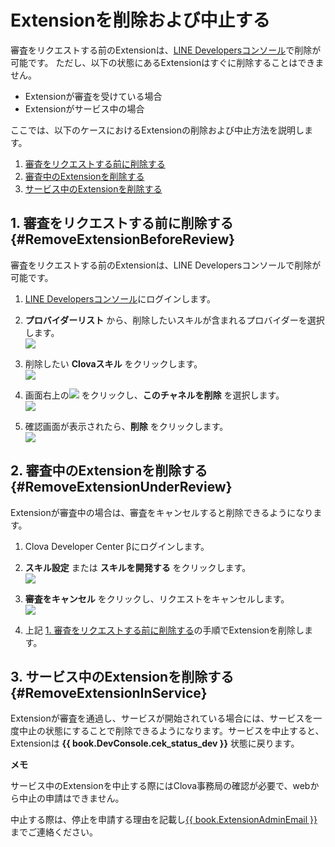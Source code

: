 # Extensionを削除および中止する

審査をリクエストする前のExtensionは、[LINE Developersコンソール](https://developers.line.biz/console/)で削除が可能です。
ただし、以下の状態にあるExtensionはすぐに削除することはできません。

* Extensionが審査を受けている場合
* Extensionがサービス中の場合

ここでは、以下のケースにおけるExtensionの削除および中止方法を説明します。

1. [審査をリクエストする前に削除する](#RemoveExtensionBeforeReview)
2. [審査中のExtensionを削除する](#RemoveExtensionUnderReview)
3. [サービス中のExtensionを削除する](#RemoveExtensionInService)

## 1. 審査をリクエストする前に削除する {#RemoveExtensionBeforeReview}

審査をリクエストする前のExtensionは、LINE Developersコンソールで削除が可能です。

1. [LINE Developersコンソール](https://developers.line.biz/console/)にログインします。

2. **プロバイダーリスト** から、削除したいスキルが含まれるプロバイダーを選択します。  
![](/DevConsole/Resources/Images/DevConsole-LineDev_Provider_List.png)  

3. 削除したい **Clovaスキル** をクリックします。  
![](/DevConsole/Resources/Images/DevConsole-LineDev_Channel_List.png)  

4. 画面右上の<img class="inlineImage" src="/DevConsole/Resources/Images/DevConsole-LineDev_Dot_Menu.png" /> をクリックし、**このチャネルを削除** を選択します。  
![](/DevConsole/Resources/Images/DevConsole-LineDev_Channel_Remove.png)  

5. 確認画面が表示されたら、**削除** をクリックします。  
![](/DevConsole/Resources/Images/DevConsole-LineDev_Channel_Remove_Confirm.png)  


## 2. 審査中のExtensionを削除する {#RemoveExtensionUnderReview}

Extensionが審査中の場合は、審査をキャンセルすると削除できるようになります。

1. Clova Developer Center βにログインします。

2. **スキル設定** または **スキルを開発する** をクリックします。  
![](/DevConsole/Resources/Images/DevConsole-Entering_CEK_Menu.png)

3. **審査をキャンセル** をクリックし、リクエストをキャンセルします。  
![](/DevConsole/Resources/Images/DevConsole-Cancel_Submission.png)

4. 上記 [1. 審査をリクエストする前に削除する](#RemoveExtensionBeforeReview)の手順でExtensionを削除します。


## 3. サービス中のExtensionを削除する {#RemoveExtensionInService}
Extensionが審査を通過し、サービスが開始されている場合には、サービスを一度中止の状態にすることで削除できるようになります。サービスを中止すると、Extensionは **{{ book.DevConsole.cek_status_dev }}** 状態に戻ります。

<div class="note">
  <p><strong>メモ</strong></p>
  <p>サービス中のExtensionを中止する際にはClova事務局の確認が必要で、webから中止の申請はできません。
  <p>中止する際は、停止を申請する理由を記載し<a href="mailto:{{ book.ExtensionAdminEmail }}">{{ book.ExtensionAdminEmail }}</a>までご連絡ください。</p>
</div>
